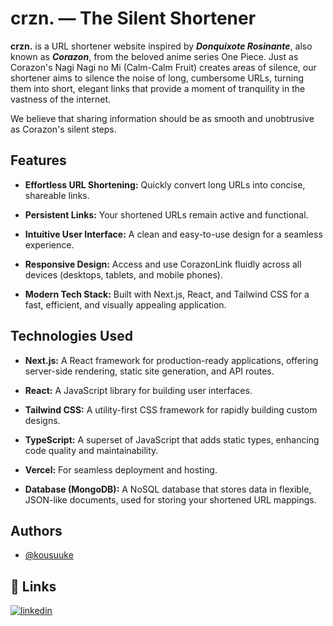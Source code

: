 
# crzn. — The Silent Shortener

**crzn.** is a URL shortener website inspired by ***Donquixote Rosinante***, also known as ***Corazon***, from the beloved anime series One Piece. Just as Corazon's Nagi Nagi no Mi (Calm-Calm Fruit) creates areas of silence, our shortener aims to silence the noise of long, cumbersome URLs, turning them into short, elegant links that provide a moment of tranquility in the vastness of the internet.

We believe that sharing information should be as smooth and unobtrusive as Corazon's silent steps.


## Features

- **Effortless URL Shortening:** Quickly convert long URLs into concise, shareable links.

- **Persistent Links:** Your shortened URLs remain active and functional.

- **Intuitive User Interface:** A clean and easy-to-use design for a seamless experience.

- **Responsive Design:** Access and use CorazonLink fluidly across all devices (desktops, tablets, and mobile phones).

- **Modern Tech Stack:** Built with Next.js, React, and Tailwind CSS for a fast, efficient, and visually appealing application.


## Technologies Used

- **Next.js:** A React framework for production-ready applications, offering server-side rendering, static site generation, and API routes.

- **React:** A JavaScript library for building user interfaces.

- **Tailwind CSS:** A utility-first CSS framework for rapidly building custom designs.

- **TypeScript:** A superset of JavaScript that adds static types, enhancing code quality and maintainability.

- **Vercel:** For seamless deployment and hosting.

- **Database (MongoDB):** A NoSQL database that stores data in flexible, JSON-like documents, used for storing your shortened URL mappings.


## Authors

- [@kousuuke](https://github.com/kousuuke/)


## 🔗 Links
[![linkedin](https://img.shields.io/badge/linkedin-0A66C2?style=for-the-badge&logo=linkedin&logoColor=white)](https://www.linkedin.com/in/pamela-anne-david-0312b6370)

